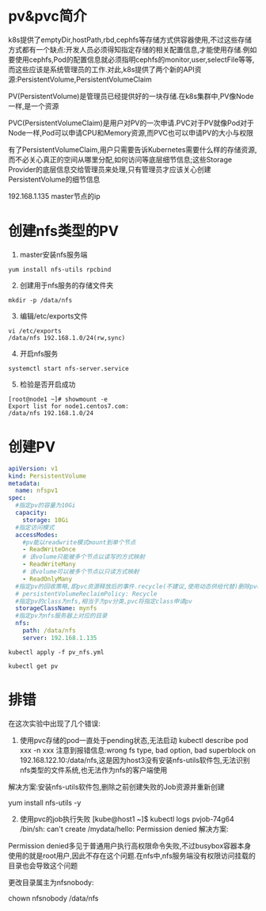 # pv&pvc简介

k8s提供了emptyDir,hostPath,rbd,cephfs等存储方式供容器使用,不过这些存储方式都有一个缺点:开发人员必须得知指定存储的相关配置信息,才能使用存储.例如要使用cephfs,Pod的配置信息就必须指明cephfs的monitor,user,selectFile等等,而这些应该是系统管理员的工作.对此,k8s提供了两个新的API资源:PersistentVolume,PersistentVolumeClaim

PV(PersistentVolume)是管理员已经提供好的一块存储.在k8s集群中,PV像Node一样,是一个资源

PVC(PersistentVolumeClaim)是用户对PV的一次申请.PVC对于PV就像Pod对于Node一样,Pod可以申请CPU和Memory资源,而PVC也可以申请PV的大小与权限

有了PersistentVolumeClaim,用户只需要告诉Kubernetes需要什么样的存储资源,而不必关心真正的空间从哪里分配,如何访问等底层细节信息;这些Storage Provider的底层信息交给管理员来处理,只有管理员才应该关心创建PersistentVolume的细节信息

192.168.1.135 master节点的ip

# 创建nfs类型的PV
1. master安装nfs服务端
```
yum install nfs-utils rpcbind
```
2. 创建用于nfs服务的存储文件夹
```
mkdir -p /data/nfs
```
3. 编辑/etc/exports文件
```
vi /etc/exports
/data/nfs 192.168.1.0/24(rw,sync)
```
4. 开启nfs服务
```
systemctl start nfs-server.service
```
5. 检验是否开启成功
```
[root@node1 ~]# showmount -e
Export list for node1.centos7.com:
/data/nfs 192.168.1.0/24

```

# 创建PV
```yaml
apiVersion: v1
kind: PersistentVolume
metadata:
  name: nfspv1
spec:
  #指定pv的容量为10Gi
  capacity:
    storage: 10Gi
  #指定访问模式
  accessModes:
    #pv能以readwrite模式mount到单个节点
    - ReadWriteOnce
    # 该volume只能被多个节点以读写的方式映射
    - ReadWriteMany
    # 该volume可以被多个节点以只读方式映射
    - ReadOnlyMany
  #指定pv的回收策略,即pvc资源释放后的事件.recycle(不建议,使用动态供给代替)删除pvc的所有文件
  # persistentVolumeReclaimPolicy: Recycle
  #指定pv的class为nfs,相当于为pv分类,pvc将指定class申请pv
  storageClassName: mynfs
  #指定pv为nfs服务器上对应的目录
  nfs:
    path: /data/nfs
    server: 192.168.1.135
```

```
kubectl apply -f pv_nfs.yml

kubectl get pv
```


# 排错
在这次实验中出现了几个错误:

1. 使用pvc存储的pod一直处于pending状态,无法启动
kubectl describe pod xxx -n xxx
注意到报错信息:wrong fs type, bad option, bad superblock on 192.168.122.10:/data/nfs,这是因为host3没有安装nfs-utils软件包,无法识别nfs类型的文件系统,也无法作为nfs的客户端使用

解决方案:安装nfs-utils软件包,删除之前创建失败的Job资源并重新创建

yum install nfs-utils -y

2. 使用pvc的job执行失败
[kube@host1 ~]$ kubectl logs pvjob-74g64
/bin/sh: can't create /mydata/hello: Permission denied
解决方案:

Permission denied多见于普通用户执行高权限命令失败,不过busybox容器本身使用的就是root用户,因此不存在这个问题.在nfs中,nfs服务端没有权限访问挂载的目录也会导致这个问题

更改目录属主为nfsnobody:

chown nfsnobody /data/nfs
